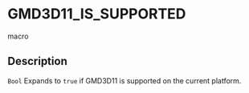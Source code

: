 # GMD3D11_IS_SUPPORTED

<span class="badge badge-secondary">macro</span>

## Description
`Bool` Expands to `true` if GMD3D11 is supported on the current platform.